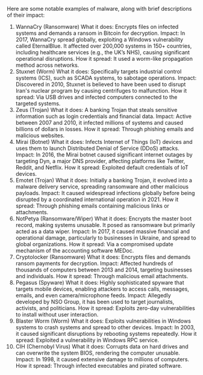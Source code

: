 Here are some notable examples of malware, along with brief descriptions of their impact:

1. WannaCry (Ransomware)
What it does: Encrypts files on infected systems and demands a ransom in Bitcoin for decryption.
Impact: In 2017, WannaCry spread globally, exploiting a Windows vulnerability called EternalBlue. It affected over 200,000 systems in 150+ countries, including healthcare services (e.g., the UK’s NHS), causing significant operational disruptions.
How it spread: It used a worm-like propagation method across networks.
2. Stuxnet (Worm)
What it does: Specifically targets industrial control systems (ICS), such as SCADA systems, to sabotage operations.
Impact: Discovered in 2010, Stuxnet is believed to have been used to disrupt Iran's nuclear program by causing centrifuges to malfunction.
How it spread: Via USB drives and infected computers connected to the targeted systems.
3. Zeus (Trojan)
What it does: A banking Trojan that steals sensitive information such as login credentials and financial data.
Impact: Active between 2007 and 2010, it infected millions of systems and caused billions of dollars in losses.
How it spread: Through phishing emails and malicious websites.
4. Mirai (Botnet)
What it does: Infects Internet of Things (IoT) devices and uses them to launch Distributed Denial of Service (DDoS) attacks.
Impact: In 2016, the Mirai botnet caused significant internet outages by targeting Dyn, a major DNS provider, affecting platforms like Twitter, Reddit, and Netflix.
How it spread: Exploited default credentials of IoT devices.
5. Emotet (Trojan)
What it does: Initially a banking Trojan, it evolved into a malware delivery service, spreading ransomware and other malicious payloads.
Impact: It caused widespread infections globally before being disrupted by a coordinated international operation in 2021.
How it spread: Through phishing emails containing malicious links or attachments.
6. NotPetya (Ransomware/Wiper)
What it does: Encrypts the master boot record, making systems unusable. It posed as ransomware but primarily acted as a data wiper.
Impact: In 2017, it caused massive financial and operational damage, particularly to businesses in Ukraine, and spread to global organizations.
How it spread: Via a compromised update mechanism of the accounting software MEDoc.
7. Cryptolocker (Ransomware)
What it does: Encrypts files and demands ransom payments for decryption.
Impact: Affected hundreds of thousands of computers between 2013 and 2014, targeting businesses and individuals.
How it spread: Through malicious email attachments.
8. Pegasus (Spyware)
What it does: Highly sophisticated spyware that targets mobile devices, enabling attackers to access calls, messages, emails, and even camera/microphone feeds.
Impact: Allegedly developed by NSO Group, it has been used to target journalists, activists, and politicians.
How it spread: Exploits zero-day vulnerabilities to install without user interaction.
9. Blaster Worm (Worm)
What it does: Exploits vulnerabilities in Windows systems to crash systems and spread to other devices.
Impact: In 2003, it caused significant disruptions by rebooting systems repeatedly.
How it spread: Exploited a vulnerability in Windows RPC service.
10. CIH (Chernobyl Virus)
What it does: Corrupts data on hard drives and can overwrite the system BIOS, rendering the computer unusable.
Impact: In 1998, it caused extensive damage to millions of computers.
How it spread: Through infected executables and pirated software.